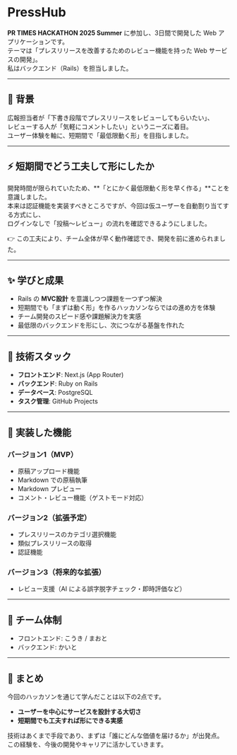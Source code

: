 # PressHub

**PR TIMES HACKATHON 2025 Summer** に参加し、3日間で開発した Web アプリケーションです。  
テーマは「プレスリリースを改善するためのレビュー機能を持った Web サービスの開発」。  
私はバックエンド（Rails）を担当しました。

---

## 📌 背景

広報担当者が「下書き段階でプレスリリースをレビューしてもらいたい」、  
レビューする人が「気軽にコメントしたい」というニーズに着目。  
ユーザー体験を軸に、短期間で「最低限動く形」を目指しました。

---

## ⚡ 短期間でどう工夫して形にしたか

開発時間が限られていたため、**「とにかく最低限動く形を早く作る」**ことを意識しました。  
本来は認証機能を実装すべきところですが、今回は仮ユーザーを自動割り当てする方式にし、  
ログインなしで「投稿〜レビュー」の流れを確認できるようにしました。  

👉 この工夫により、チーム全体が早く動作確認でき、開発を前に進められました。

---

## ✨ 学びと成果

- Rails の **MVC設計** を意識しつつ課題を一つずつ解決  
- 短期間でも「まずは動く形」を作るハッカソンならではの進め方を体験  
- チーム開発のスピード感や課題解決力を実感  
- 最低限のバックエンドを形にし、次につながる基盤を作れた

---

## 🧩 技術スタック

- **フロントエンド**: Next.js (App Router)  
- **バックエンド**: Ruby on Rails  
- **データベース**: PostgreSQL 
- **タスク管理**: GitHub Projects  

---

## 🚀 実装した機能

### バージョン1（MVP）
- 原稿アップロード機能
- Markdown での原稿執筆
- Markdown プレビュー
- コメント・レビュー機能（ゲストモード対応）

### バージョン2（拡張予定）
- プレスリリースのカテゴリ選択機能
- 類似プレスリリースの取得
- 認証機能

### バージョン3（将来的な拡張）
- レビュー支援（AI による誤字脱字チェック・即時評価など）

---

## 🎯 チーム体制

- フロントエンド: こうき / まおと  
- バックエンド: かいと  

---


## 📝 まとめ

今回のハッカソンを通じて学んだことは以下の2点です。

- **ユーザーを中心にサービスを設計する大切さ**  
- **短期間でも工夫すれば形にできる実感**  

技術はあくまで手段であり、まずは「誰にどんな価値を届けるか」が出発点。  
この経験を、今後の開発やキャリアに活かしていきます。
